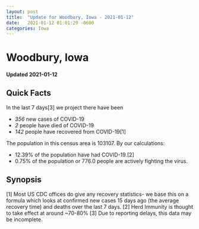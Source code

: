 ```yaml
---
layout: post
title:  "Update for Woodbury, Iowa - 2021-01-12"
date:   2021-01-12 01:01:29 -0600
categories: Iowa
---
```


# Woodbury, Iowa
#### Updated 2021-01-12

## Quick Facts

In the last 7 days[3] we project there have been
- *356* new cases of COVID-19
- *2* people have died of COVID-19
- *142* people have recovered from COVID-19[1]

The population in this census area is 103107. By our calculations:
- 12.39% of the population have had COVID-19.[2]
- 0.75% of the population or 776.0 people are actively fighting the virus.

## Synopsis




[1] Most US CDC offices do give any recovery statistics- we base this on a formula which looks at confirmed new cases
15 days ago (the average recovery time) and deaths over the last 7 days.
[2] Herd Immunity is thought to take effect at around ~70-80%
[3] Due to reporting delays, this data may be incomplete. 
    